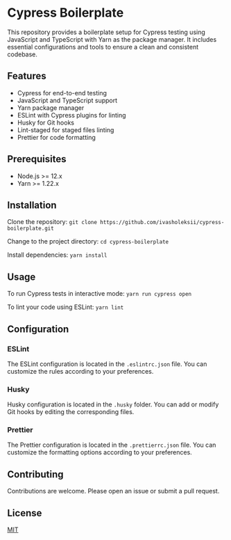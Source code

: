 # Cypress Boilerplate

This repository provides a boilerplate setup for Cypress testing using JavaScript and TypeScript with Yarn as the package manager. It includes essential configurations and tools to ensure a clean and consistent codebase.

## Features

-   Cypress for end-to-end testing
-   JavaScript and TypeScript support
-   Yarn package manager
-   ESLint with Cypress plugins for linting
-   Husky for Git hooks
-   Lint-staged for staged files linting
-   Prettier for code formatting

## Prerequisites

-   Node.js >= 12.x
-   Yarn >= 1.22.x

## Installation

Clone the repository: `git clone https://github.com/ivasholeksii/cypress-boilerplate.git`

Change to the project directory: `cd cypress-boilerplate`

Install dependencies: `yarn install`

## Usage

To run Cypress tests in interactive mode: `yarn run cypress open`

To lint your code using ESLint: `yarn lint`

## Configuration

### ESLint

The ESLint configuration is located in the `.eslintrc.json` file. You can customize the rules according to your preferences.

### Husky

Husky configuration is located in the `.husky` folder. You can add or modify Git hooks by editing the corresponding files.

### Prettier

The Prettier configuration is located in the `.prettierrc.json` file. You can customize the formatting options according to your preferences.

## Contributing

Contributions are welcome. Please open an issue or submit a pull request.

## License

[MIT](LICENSE)
